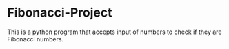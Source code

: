 # Fibonacci-Project

This is a python program that accepts input of numbers to check if they are Fibonacci numbers. 
